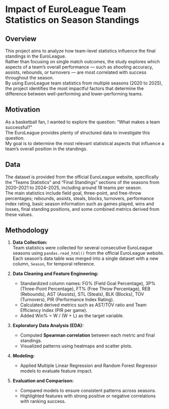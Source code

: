 # Impact of EuroLeague Team Statistics on Season Standings  

## Overview  

This project aims to analyze how team-level statistics influence the final standings in the EuroLeague.  
Rather than focusing on single match outcomes, the study explores which aspects of a team’s overall performance — such as shooting accuracy, assists, rebounds, or turnovers — are most correlated with success throughout the season.  
By using EuroLeague team statistics from multiple seasons (2020 to 2025), the project identifies the most impactful factors that determine the difference between well-performing and lower-performing teams.  

## Motivation  

As a basketball fan, I wanted to explore the question: “What makes a team successful?”  
The EuroLeague provides plenty of structured data to investigate this question.  
My goal is to determine the most relevant statistical aspects that influence a team’s overall position in the standings.  

## Data  

The dataset is provided from the official EuroLeague website, specifically the “Teams Statistics” and “Final Standings” sections of the seasons from 2020–2021 to 2024–2025, including around 18 teams per season.  
The main statistics include field goal, three-point, and free-throw percentages; rebounds, assists, steals, blocks, turnovers, performance index rating, basic season information such as games played, wins and losses, final standing positions, and some combined metrics derived from these values.  

## Methodology  

1. **Data Collection:**  
   Team statistics were collected for several consecutive EuroLeague seasons using `pandas.read_html()` from the official EuroLeague website.  
   Each season’s data table was merged into a single dataset with a new column, `Season`, for temporal reference.  

2. **Data Cleaning and Feature Engineering:**  
   - Standardized column names: FG% (Field Goal Percentage), 3P% (Three-Point Percentage), FT% (Free Throw Percentage), REB (Rebounds), AST (Assists), STL (Steals), BLK (Blocks), TOV (Turnovers), PIR (Performance Index Rating).  
   - Calculated derived metrics such as AST/TOV ratio and Team Efficiency Index (PIR per game).  
   - Added Win% = W / (W + L) as the target variable.  

3. **Exploratory Data Analysis (EDA):**  
   - Computed **Spearman correlation** between each metric and final standings.  
   - Visualized patterns using heatmaps and scatter plots.  

4. **Modeling:**  
   - Applied Multiple Linear Regression and Random Forest Regressor models to evaluate feature impact.  
  
5. **Evaluation and Comparison:**  
   - Compared models to ensure consistent patterns across seasons.  
   - Highlighted features with strong positive or negative correlations with ranking success.
  




